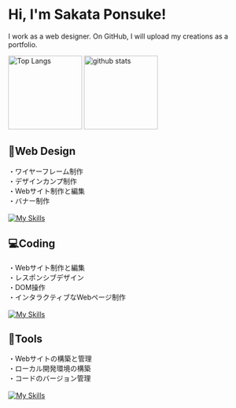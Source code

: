 # Hi, I'm Sakata Ponsuke!
I work as a web designer. On GitHub, I will upload my creations as a portfolio.

 <p align="left"> 
   <img alt="Top Langs" height="150px" src="https://github-readme-stats.vercel.app/api/top-langs/?username=tsuki-lab&layout=compact&show_icons=true" />
   <img alt="github stats" height="150px" src="https://github-readme-stats.vercel.app/api?username=ponsuke-sakata" />
 </p>

## 🎨Web Design
・ワイヤーフレーム制作<br>
・デザインカンプ制作<br>
・Webサイト制作と編集<br>
・バナー制作<br>
<br>
[![My Skills](https://skillicons.dev/icons?i=photoshop,illustrator,xd,figma)](https://skillicons.dev)

## 💻Coding
・Webサイト制作と編集<br>
・レスポンシブデザイン<br>
・DOM操作<br>
・インタラクティブなWebページ制作<br>
<br>
[![My Skills](https://skillicons.dev/icons?i=html,css,js,jquery,vscode)](https://skillicons.dev)

## 🧰Tools
・Webサイトの構築と管理<br>
・ローカル開発環境の構築<br>
・コードのバージョン管理<br>
<br>
[![My Skills](https://skillicons.dev/icons?i=wordpress,github)](https://skillicons.dev)
